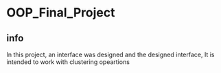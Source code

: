 # OOP_Final_Project

## info
In this project, an interface was designed and the designed interface, It is intended to work with clustering opeartions

